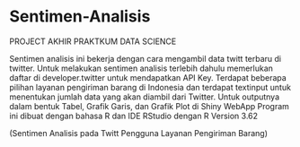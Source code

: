 # Sentimen-Analisis
PROJECT AKHIR PRAKTKUM DATA SCIENCE

Sentimen analisis ini bekerja dengan cara mengambil data twitt terbaru di twitter. 
Untuk melakukan sentimen analisis terlebih dahulu memerlukan daftar di developer.twitter untuk mendapatkan API Key.
Terdapat beberapa pilihan layanan pengiriman barang di Indonesia dan terdapat textinput untuk menentukan
jumlah data yang akan diambil dari Twitter. Untuk outputnya dalam bentuk Tabel, Grafik Garis, dan Grafik Plot di Shiny WebApp
Program ini dibuat dengan bahasa R dan IDE RStudio dengan R Version 3.62

(Sentimen Analisis pada Twitt Pengguna Layanan Pengiriman Barang)
